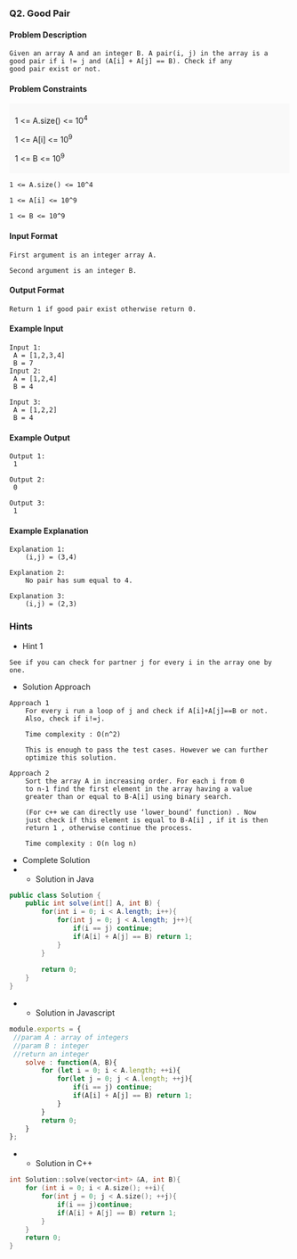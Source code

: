 ### Q2. Good Pair
#### Problem Description
```text
Given an array A and an integer B. A pair(i, j) in the array is a 
good pair if i != j and (A[i] + A[j] == B). Check if any 
good pair exist or not.
```
#### Problem Constraints
<div style="background-color: #f9f9f9; padding: 5px 10px; ">
    <p>1 &lt;= A.size() &lt;= 10<sup>4</sup></p>
    <p>1 &lt;= A[i] &lt;= 10<sup>9</sup></p>
    <p>1 &lt;= B &lt;= 10<sup>9</sup></p>
</div>

```text
1 <= A.size() <= 10^4

1 <= A[i] <= 10^9

1 <= B <= 10^9
```
#### Input Format
```text
First argument is an integer array A.

Second argument is an integer B.
```
#### Output Format
```text
Return 1 if good pair exist otherwise return 0.
```
#### Example Input
```text
Input 1:
 A = [1,2,3,4]
 B = 7
Input 2:
 A = [1,2,4]
 B = 4

Input 3:
 A = [1,2,2]
 B = 4
```
#### Example Output
```text
Output 1:
 1

Output 2:
 0

Output 3:
 1
```
#### Example Explanation
```text
Explanation 1:
    (i,j) = (3,4)

Explanation 2:
    No pair has sum equal to 4.

Explanation 3:
    (i,j) = (2,3)
```
### Hints
* Hint 1
```text
See if you can check for partner j for every i in the array one by one.
```
* Solution Approach
```text
Approach 1
    For every i run a loop of j and check if A[i]+A[j]==B or not. 
    Also, check if i!=j.
    
    Time complexity : O(n^2)
    
    This is enough to pass the test cases. However we can further 
    optimize this solution.

Approach 2
    Sort the array A in increasing order. For each i from 0 
    to n-1 find the first element in the array having a value 
    greater than or equal to B-A[i] using binary search.
    
    (For c++ we can directly use ‘lower_bound’ function) . Now 
    just check if this element is equal to B-A[i] , if it is then 
    return 1 , otherwise continue the process.
    
    Time complexity : O(n log n)
```
* Complete Solution
* * Solution in Java
```java
public class Solution {
    public int solve(int[] A, int B) {
        for(int i = 0; i < A.length; i++){
            for(int j = 0; j < A.length; j++){
                if(i == j) continue;
                if(A[i] + A[j] == B) return 1;
            }
        }
        
        return 0;
    }
}
```
* * Solution in Javascript
```javascript
module.exports = { 
 //param A : array of integers
 //param B : integer
 //return an integer
	solve : function(A, B){
        for (let i = 0; i < A.length; ++i){
        	for(let j = 0; j < A.length; ++j){
        		if(i == j) continue;
        		if(A[i] + A[j] == B) return 1;
        	}
        }
        return 0;
	}
};
```
* * Solution in C++
```cpp
int Solution::solve(vector<int> &A, int B){
    for (int i = 0; i < A.size(); ++i){
    	for(int j = 0; j < A.size(); ++j){
    		if(i == j)continue;
    		if(A[i] + A[j] == B) return 1;
    	}
    }
    return 0;
}
```

